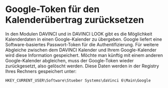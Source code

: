 # Google-Token für den Kalenderübertrag zurücksetzen

In den Modulen DAVINCI und in DAVINCI LOOK gibt es die Möglichkeit Kalenderdaten in einen Google-Kalender zu übergeben.
Google liefert eine Software-basiertes Passwort-Token für die Authentifizierung.
Für weitere Abgleiche zwischen dem DAVINCI Kalender und Ihrem Google-Kalender wird diese Information gespeichert. 
Möchte man künftig mit einem anderen Google-Kalender abgleichen, muss der Google-Token wieder zurückgesetzt, also gelöscht werden.
Diese Daten werden in der Registry Ihres Rechners gespeichert unter:

```
HKEY_CURRENT_USER\Software\Stueber Systems\daVinci 6\Main\Google
```



 






